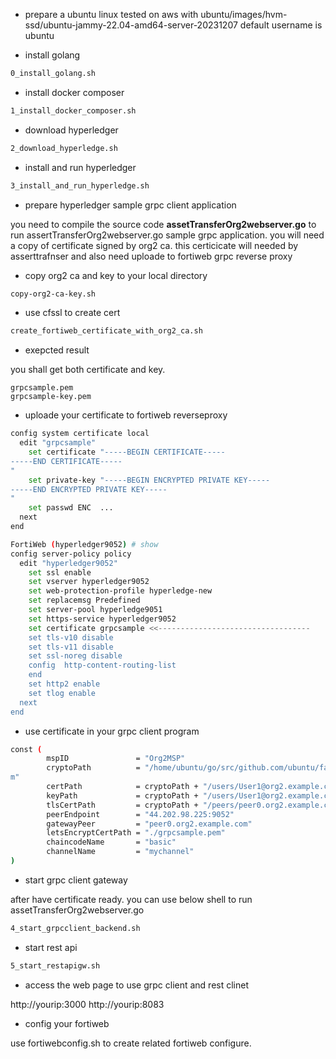- prepare a ubuntu linux
tested on aws with ubuntu/images/hvm-ssd/ubuntu-jammy-22.04-amd64-server-20231207 
default username is ubuntu

- install  golang
```bash
0_install_golang.sh
``` 
- install docker composer 

```bash
1_install_docker_composer.sh
```
- download hyperledger
```bash
2_download_hyperledge.sh
```

- install and run hyperledger
```bash
3_install_and_run_hyperledge.sh
```
- prepare hyperledger sample grpc client application 

you need to compile the source code **assetTransferOrg2webserver.go** 
to run assertTransferOrg2webserver.go sample grpc application. you will need a copy of certificate signed by org2 ca.
this certicicate will needed by asserttrafnser and also need uploade to fortiweb grpc reverse proxy

- copy org2 ca and key to your local directory
```bash
copy-org2-ca-key.sh
```

- use cfssl to create cert 
```bash
create_fortiweb_certificate_with_org2_ca.sh
```

- exepcted result

you shall get both certificate and key.

```
grpcsample.pem
grpcsample-key.pem
```

- uploade your certificate to fortiweb reverseproxy

```bash
config system certificate local
  edit "grpcsample"
    set certificate "-----BEGIN CERTIFICATE-----
-----END CERTIFICATE-----
"
    set private-key "-----BEGIN ENCRYPTED PRIVATE KEY-----
-----END ENCRYPTED PRIVATE KEY-----
"
    set passwd ENC  ...
  next
end
```
```bash
FortiWeb (hyperledger9052) # show
config server-policy policy
  edit "hyperledger9052"
    set ssl enable
    set vserver hyperledger9052
    set web-protection-profile hyperledge-new
    set replacemsg Predefined
    set server-pool hyperledge9051
    set https-service hyperledger9052
    set certificate grpcsample <<----------------------------------
    set tls-v10 disable
    set tls-v11 disable
    set ssl-noreg disable
    config  http-content-routing-list
    end
    set http2 enable
    set tlog enable
  next
end
```
- use certificate in your grpc client program
```bash
const (
        mspID               = "Org2MSP"
        cryptoPath          = "/home/ubuntu/go/src/github.com/ubuntu/fabric-samples/test-network/organizations/peerOrganizations/org2.example.co
m"
        certPath            = cryptoPath + "/users/User1@org2.example.com/msp/signcerts/cert.pem"
        keyPath             = cryptoPath + "/users/User1@org2.example.com/msp/keystore/"
        tlsCertPath         = cryptoPath + "/peers/peer0.org2.example.com/tls/ca.crt"
        peerEndpoint        = "44.202.98.225:9052"
        gatewayPeer         = "peer0.org2.example.com"
        letsEncryptCertPath = "./grpcsample.pem" 
        chaincodeName       = "basic"
        channelName         = "mychannel"
)
```

- start grpc client gateway

after have certificate ready. you can use below shell to run assetTransferOrg2webserver.go 
```bash
4_start_grpcclient_backend.sh
```
- start rest api 

```bash
5_start_restapigw.sh
```
- access the web page to use grpc client and rest clinet 

http://yourip:3000
http://yourip:8083

- config your fortiweb


use fortiwebconfig.sh to create related fortiweb configure.

